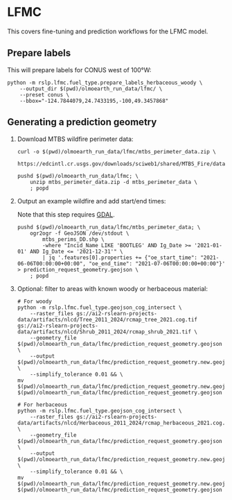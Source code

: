 # LFMC

This covers fine-tuning and prediction workflows for the LFMC model.

## Prepare labels

This will prepare labels for CONUS west of 100°W:

```shell
python -m rslp.lfmc.fuel_type.prepare_labels_herbaceous_woody \
    --output_dir $(pwd)/olmoearth_run_data/lfmc/ \
    --preset conus \
    --bbox="-124.7844079,24.7433195,-100,49.3457868"
```

## Generating a prediction geometry

1. Download MTBS wildfire perimeter data:

    ```shell
    curl -o $(pwd)/olmoearth_run_data/lfmc/mtbs_perimeter_data.zip \
        https://edcintl.cr.usgs.gov/downloads/sciweb1/shared/MTBS_Fire/data/composite_data/burned_area_extent_shapefile/mtbs_perimeter_data.zip
    ```

    ```shell
    pushd $(pwd)/olmoearth_run_data/lfmc; \
        unzip mtbs_perimeter_data.zip -d mtbs_perimeter_data \
        ; popd
    ```

1. Output an example wildfire and add start/end times:

    Note that this step requires [GDAL](https://gdal.org/).

    ```shell
    pushd $(pwd)/olmoearth_run_data/lfmc/mtbs_perimeter_data; \
        ogr2ogr -f GeoJSON /dev/stdout \
            mtbs_perims_DD.shp \
            -where "Incid_Name LIKE 'BOOTLEG' AND Ig_Date >= '2021-01-01' AND Ig_Date <= '2021-12-31'" \
            | jq '.features[0].properties += {"oe_start_time": "2021-06-06T00:00:00+00:00", "oe_end_time": "2021-07-06T00:00:00+00:00"}' > prediction_request_geometry.geojson \
        ; popd
    ```

1. Optional: filter to areas with known woody or herbaceous material:

    ```shell
    # For woody
    python -m rslp.lfmc.fuel_type.geojson_cog_intersect \
        --raster_files gs://ai2-rslearn-projects-data/artifacts/nlcd/Tree_2011_2024/rcmap_tree_2021.cog.tif gs://ai2-rslearn-projects-data/artifacts/nlcd/Shrub_2011_2024/rcmap_shrub_2021.tif \
        --geometry_file $(pwd)/olmoearth_run_data/lfmc/prediction_request_geometry.geojson \
        --output $(pwd)/olmoearth_run_data/lfmc/prediction_request_geometry.new.geojson \
        --simplify_tolerance 0.01 && \
    mv $(pwd)/olmoearth_run_data/lfmc/prediction_request_geometry.new.geojson $(pwd)/olmoearth_run_data/lfmc/prediction_request_geometry.geojson
    ```

    ```shell
    # For herbaceous
    python -m rslp.lfmc.fuel_type.geojson_cog_intersect \
        --raster_files gs://ai2-rslearn-projects-data/artifacts/nlcd/Herbaceous_2011_2024/rcmap_herbaceous_2021.cog.tif \
        --geometry_file $(pwd)/olmoearth_run_data/lfmc/prediction_request_geometry.geojson \
        --output $(pwd)/olmoearth_run_data/lfmc/prediction_request_geometry.new.geojson \
        --simplify_tolerance 0.01 && \
    mv $(pwd)/olmoearth_run_data/lfmc/prediction_request_geometry.new.geojson $(pwd)/olmoearth_run_data/lfmc/prediction_request_geometry.geojson
    ```
